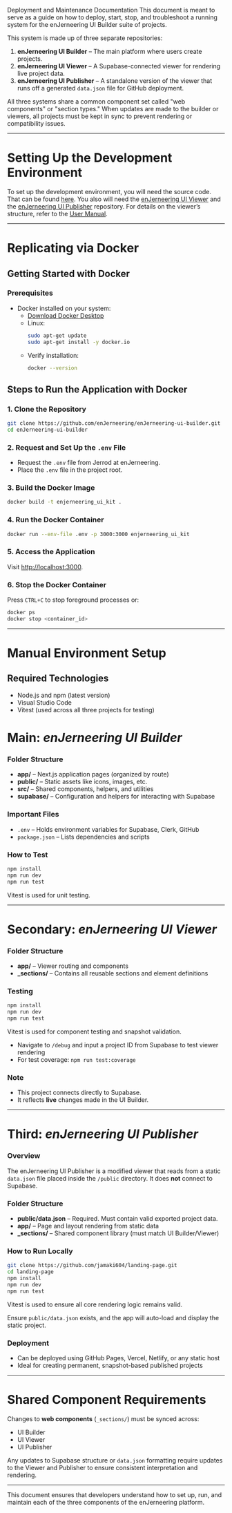 Deployment and Maintenance Documentation
This document is meant to serve as a guide on how to deploy, start, stop, and troubleshoot a running system for the enJerneering UI Builder suite of projects.

This system is made up of three separate repositories:
1. **enJerneering UI Builder** – The main platform where users create projects.
2. **enJerneering UI Viewer** – A Supabase-connected viewer for rendering live project data.
3. **enJerneering UI Publisher** – A standalone version of the viewer that runs off a generated `data.json` file for GitHub deployment.

All three systems share a common component set called "web components" or "section types." When updates are made to the builder or viewers, all projects must be kept in sync to prevent rendering or compatibility issues.

---

# Setting Up the Development Environment
To set up the development environment, you will need the source code. That can be found [here](https://github.com/enJerneering/enJerneering-ui-builder). You also will need the [enJerneering UI Viewer](https://github.com/PiersonSilver/WebInfoViewerCapstone) and the [enJerneering UI Publisher](https://github.com/jamaki604/landing-page) repository. For details on the viewer’s structure, refer to the [User Manual](https://github.com/jadicodes/enjerneering-ui-builder/blob/master/Documentation/User.md).

---
# Replicating via Docker

## Getting Started with Docker

### Prerequisites
- Docker installed on your system:
  - [Download Docker Desktop](https://www.docker.com/products/docker-desktop)
  - Linux:
    ```bash
    sudo apt-get update
    sudo apt-get install -y docker.io
    ```
  - Verify installation:
    ```bash
    docker --version
    ```

## Steps to Run the Application with Docker

### 1. Clone the Repository
```bash
git clone https://github.com/enJerneering/enJerneering-ui-builder.git
cd enJerneering-ui-builder
```

### 2. Request and Set Up the `.env` File
- Request the `.env` file from Jerrod at enJerneering.
- Place the `.env` file in the project root.

### 3. Build the Docker Image
```bash
docker build -t enjerneering_ui_kit .
```

### 4. Run the Docker Container
```bash
docker run --env-file .env -p 3000:3000 enjerneering_ui_kit
```

### 5. Access the Application
Visit [http://localhost:3000](http://localhost:3000).

### 6. Stop the Docker Container
Press `CTRL+C` to stop foreground processes or:
```bash
docker ps
docker stop <container_id>
```

---
# Manual Environment Setup

## Required Technologies
- Node.js and npm (latest version)
- Visual Studio Code
- Vitest (used across all three projects for testing)

# Main: ***enJerneering UI Builder***

### Folder Structure
- **app/** – Next.js application pages (organized by route)
- **public/** – Static assets like icons, images, etc.
- **src/** – Shared components, helpers, and utilities
- **supabase/** – Configuration and helpers for interacting with Supabase

### Important Files
- `.env` – Holds environment variables for Supabase, Clerk, GitHub
- `package.json` – Lists dependencies and scripts

### How to Test
```bash
npm install
npm run dev
npm run test
```
Vitest is used for unit testing.

---
# Secondary: ***enJerneering UI Viewer***

### Folder Structure
- **app/** – Viewer routing and components
- **_sections/** – Contains all reusable sections and element definitions

### Testing
```bash
npm install
npm run dev
npm run test
```
Vitest is used for component testing and snapshot validation.
- Navigate to `/debug` and input a project ID from Supabase to test viewer rendering
- For test coverage: `npm run test:coverage`

### Note
- This project connects directly to Supabase.
- It reflects **live** changes made in the UI Builder.

---
# Third: ***enJerneering UI Publisher***

### Overview
The enJerneering UI Publisher is a modified viewer that reads from a static `data.json` file placed inside the `/public` directory. It does **not** connect to Supabase.

### Folder Structure
- **public/data.json** – Required. Must contain valid exported project data.
- **app/** – Page and layout rendering from static data
- **_sections/** – Shared component library (must match UI Builder/Viewer)

### How to Run Locally
```bash
git clone https://github.com/jamaki604/landing-page.git
cd landing-page
npm install
npm run dev
npm run test
```
Vitest is used to ensure all core rendering logic remains valid.

Ensure `public/data.json` exists, and the app will auto-load and display the static project.

### Deployment
- Can be deployed using GitHub Pages, Vercel, Netlify, or any static host
- Ideal for creating permanent, snapshot-based published projects

---
# Shared Component Requirements
Changes to **web components** (`_sections/`) must be synced across:
- UI Builder
- UI Viewer
- UI Publisher

Any updates to Supabase structure or `data.json` formatting require updates to the Viewer and Publisher to ensure consistent interpretation and rendering.

---
This document ensures that developers understand how to set up, run, and maintain each of the three components of the enJerneering platform.
